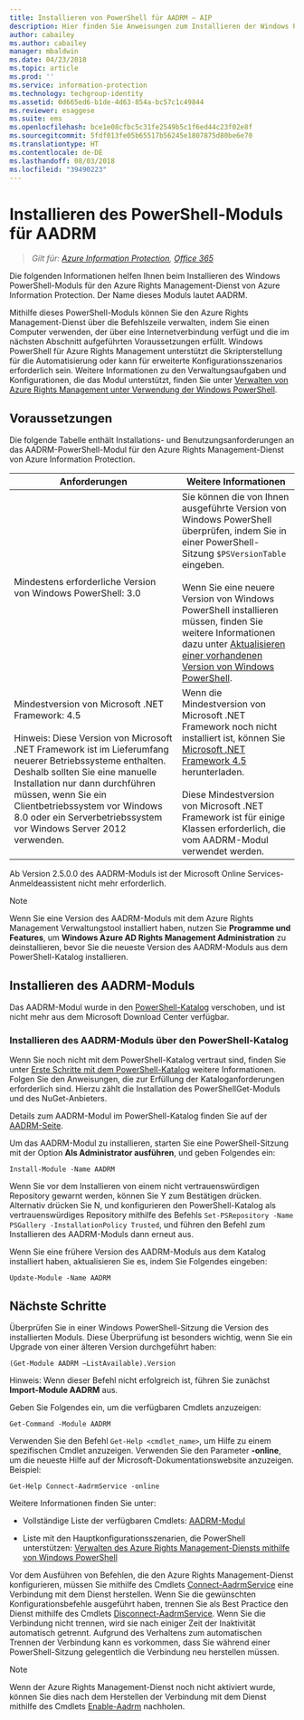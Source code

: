 ```yaml
---
title: Installieren von PowerShell für AADRM – AIP
description: Hier finden Sie Anweisungen zum Installieren der Windows PowerShell für den Azure Rights Management-Dienst von Azure Information Protection. Der Name dieses Moduls lautet AADRM.
author: cabailey
ms.author: cabailey
manager: mbaldwin
ms.date: 04/23/2018
ms.topic: article
ms.prod: ''
ms.service: information-protection
ms.technology: techgroup-identity
ms.assetid: 0d665ed6-b1de-4d63-854a-bc57c1c49844
ms.reviewer: esaggese
ms.suite: ems
ms.openlocfilehash: bce1e08cfbc5c31fe2549b5c1f6ed44c23f02e8f
ms.sourcegitcommit: 5fdf013fe05b65517b56245e1807875d80be6e70
ms.translationtype: HT
ms.contentlocale: de-DE
ms.lasthandoff: 08/03/2018
ms.locfileid: "39490223"
---
```

# <a name="installing-the-aadrm-powershell-module"></a>Installieren des PowerShell-Moduls für AADRM

>*Gilt für: [Azure Information Protection](https://azure.microsoft.com/pricing/details/information-protection), [Office 365](http://download.microsoft.com/download/E/C/F/ECF42E71-4EC0-48FF-AA00-577AC14D5B5C/Azure_Information_Protection_licensing_datasheet_EN-US.pdf)*

Die folgenden Informationen helfen Ihnen beim Installieren des Windows PowerShell-Moduls für den Azure Rights Management-Dienst von Azure Information Protection. Der Name dieses Moduls lautet AADRM.

Mithilfe dieses PowerShell-Moduls können Sie den Azure Rights Management-Dienst über die Befehlszeile verwalten, indem Sie einen Computer verwenden, der über eine Internetverbindung verfügt und die im nächsten Abschnitt aufgeführten Voraussetzungen erfüllt. Windows PowerShell für Azure Rights Management unterstützt die Skripterstellung für die Automatisierung oder kann für erweiterte Konfigurationsszenarios erforderlich sein. Weitere Informationen zu den Verwaltungsaufgaben und Konfigurationen, die das Modul unterstützt, finden Sie unter [Verwalten von Azure Rights Management unter Verwendung der Windows PowerShell](administer-powershell.md).

## <a name="prerequisites"></a>Voraussetzungen
Die folgende Tabelle enthält Installations- und Benutzungsanforderungen an das AADRM-PowerShell-Modul für den Azure Rights Management-Dienst von Azure Information Protection.

|Anforderungen|Weitere Informationen|
|---------------|--------------------|
|Mindestens erforderliche Version von Windows PowerShell: 3.0|Sie können die von Ihnen ausgeführte Version von Windows PowerShell überprüfen, indem Sie in einer PowerShell-Sitzung `$PSVersionTable` eingeben. <br /><br /> Wenn Sie eine neuere Version von Windows PowerShell installieren müssen, finden Sie weitere Informationen dazu unter [Aktualisieren einer vorhandenen Version von Windows PowerShell](/powershell/scripting/setup/installing-windows-powershell#upgrading-existing-windows-powershell).|
|Mindestversion von Microsoft .NET Framework: 4.5<br /><br />Hinweis: Diese Version von Microsoft .NET Framework ist im Lieferumfang neuerer Betriebssysteme enthalten. Deshalb sollten Sie eine manuelle Installation nur dann durchführen müssen, wenn Sie ein Clientbetriebssystem vor Windows 8.0 oder ein Serverbetriebssystem vor Windows Server 2012 verwenden.|Wenn die Mindestversion von Microsoft .NET Framework noch nicht installiert ist, können Sie [Microsoft .NET Framework 4.5](http://www.microsoft.com/download/details.aspx?id=30653) herunterladen.<br /><br />Diese Mindestversion von Microsoft .NET Framework ist für einige Klassen erforderlich, die vom AADRM-Modul verwendet werden.|

Ab Version 2.5.0.0 des AADRM-Moduls ist der Microsoft Online Services-Anmeldeassistent nicht mehr erforderlich.

> [!NOTE]
> 
> Wenn Sie eine Version des AADRM-Moduls mit dem Azure Rights Management Verwaltungstool installiert haben, nutzen Sie **Programme und Features**, um **Windows Azure AD Rights Management Administration** zu deinstallieren, bevor Sie die neueste Version des AADRM-Moduls aus dem PowerShell-Katalog installieren.


## <a name="how-to-install-the-aadrm-module"></a>Installieren des AADRM-Moduls

Das AADRM-Modul wurde in den [PowerShell-Katalog](/powershell/gallery/readme) verschoben, und ist nicht mehr aus dem Microsoft Download Center verfügbar. 

### <a name="to-install-the-aadrm-module-from-the-powershell-gallery"></a>Installieren des AADRM-Moduls über den PowerShell-Katalog

Wenn Sie noch nicht mit dem PowerShell-Katalog vertraut sind, finden Sie unter [Erste Schritte mit dem PowerShell-Katalog](/powershell/gallery/psgallery/psgallery_gettingstarted) weitere Informationen. Folgen Sie den Anweisungen, die zur Erfüllung der Kataloganforderungen erforderlich sind. Hierzu zählt die Installation des PowerShellGet-Moduls und des NuGet-Anbieters.

Details zum AADRM-Modul im PowerShell-Katalog finden Sie auf der [AADRM-Seite](https://www.powershellgallery.com/packages/AADRM).

Um das AADRM-Modul zu installieren, starten Sie eine PowerShell-Sitzung mit der Option **Als Administrator ausführen**, und geben Folgendes ein:

    Install-Module -Name AADRM

Wenn Sie vor dem Installieren von einem nicht vertrauenswürdigen Repository gewarnt werden, können Sie Y zum Bestätigen drücken. Alternativ drücken Sie N, und konfigurieren den PowerShell-Katalog als vertrauenswürdiges Repository mithilfe des Befehls `Set-PSRepository -Name PSGallery -InstallationPolicy Trusted`, und führen den Befehl zum Installieren des AADRM-Moduls dann erneut aus.  

Wenn Sie eine frühere Version des AADRM-Moduls aus dem Katalog installiert haben, aktualisieren Sie es, indem Sie Folgendes eingeben:

    Update-Module -Name AADRM


## <a name="next-steps"></a>Nächste Schritte
Überprüfen Sie in einer Windows PowerShell-Sitzung die Version des installierten Moduls. Diese Überprüfung ist besonders wichtig, wenn Sie ein Upgrade von einer älteren Version durchgeführt haben:

```
(Get-Module AADRM –ListAvailable).Version
```

Hinweis: Wenn dieser Befehl nicht erfolgreich ist, führen Sie zunächst **Import-Module AADRM** aus.

Geben Sie Folgendes ein, um die verfügbaren Cmdlets anzuzeigen:

```
Get-Command -Module AADRM
```

Verwenden Sie den Befehl `Get-Help <cmdlet_name>`, um Hilfe zu einem spezifischen Cmdlet anzuzeigen. Verwenden Sie den Parameter **-online**, um die neueste Hilfe auf der Microsoft-Dokumentationswebsite anzuzeigen. Beispiel:

```
Get-Help Connect-AadrmService -online
```

Weitere Informationen finden Sie unter:

-   Vollständige Liste der verfügbaren Cmdlets: [AADRM-Modul](/powershell/aadrm/vlatest/rightsmanagement)

-   Liste mit den Hauptkonfigurationsszenarien, die PowerShell unterstützen: [Verwalten des Azure Rights Management-Diensts mithilfe von Windows PowerShell](administer-powershell.md)

Vor dem Ausführen von Befehlen, die den Azure Rights Management-Dienst konfigurieren, müssen Sie mithilfe des Cmdlets [Connect-AadrmService](/powershell/aadrm/vlatest/connect-aadrmservice) eine Verbindung mit dem Dienst herstellen. Wenn Sie die gewünschten Konfigurationsbefehle ausgeführt haben, trennen Sie als Best Practice den Dienst mithilfe des Cmdlets [Disconnect-AadrmService](/powershell/aadrm/vlatest/disconnect-aadrmservice). Wenn Sie die Verbindung nicht trennen, wird sie nach einiger Zeit der Inaktivität automatisch getrennt. Aufgrund des Verhaltens zum automatischen Trennen der Verbindung kann es vorkommen, dass Sie während einer PowerShell-Sitzung gelegentlich die Verbindung neu herstellen müssen. 

> [!NOTE]
> Wenn der Azure Rights Management-Dienst noch nicht aktiviert wurde, können Sie dies nach dem Herstellen der Verbindung mit dem Dienst mithilfe des Cmdlets [Enable-Aadrm](/powershell/aadrm/vlatest/enable-aadrm) nachholen.

